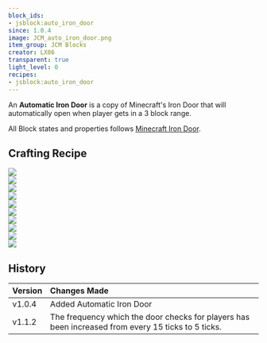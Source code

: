 ```yaml
---
block_ids:
- jsblock:auto_iron_door
since: 1.0.4
image: JCM_auto_iron_door.png
item_group: JCM Blocks
creator: LX86
transparent: true
light_level: 0
recipes:
- jsblock:auto_iron_door
---
```


An **Automatic Iron Door** is a copy of Minecraft's Iron Door that will automatically open when player gets in a 3 block range.

All Block states and properties follows [Minecraft Iron Door](https://minecraft.wiki/w/Iron_Door).

## Crafting Recipe
<div class="crafting">
    <div class="crafting-table">
        <!-- row 1 -->
        <div><img src="../crafting/Minecraft_Redstone.png"></div>
        <div><img src="../crafting/Minecraft_Redstone.png"></div>
        <div><img src="../crafting/Minecraft_Redstone.png"></div>
        <!-- row 2 -->
        <div><img src="../crafting/Minecraft_Redstone.png"></div>
        <div><img src="../crafting/Minecraft_Iron_door.png"></div>
        <div><img src="../crafting/Minecraft_Redstone.png"></div>
        <!-- row 3 -->
        <div><img src="../crafting/Minecraft_Redstone.png"></div>
        <div><img src="../crafting/Minecraft_Redstone.png"></div>
        <div><img src="../crafting/Minecraft_Redstone.png"></div>
    </div>
    <div class="crafting-arrow"></div>
    <div class="crafting-result" data-count="2">
        <img src="../crafting/Minecraft_Iron_door.png">
    </div>
</div>

## History
| Version | Changes Made                                                                                       |
|:--------|:---------------------------------------------------------------------------------------------------|
| v1.0.4  | Added Automatic Iron Door                                                                          |
| v1.1.2  | The frequency which the door checks for players has been increased from every 15 ticks to 5 ticks. |
